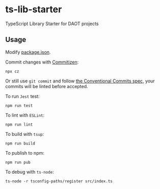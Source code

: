 # ts-lib-starter

TypeScript Library Starter for DAOT projects

## Usage

Modify [package.json]().

Commit changes with [Commitizen](https://commitizen.github.io/cz-cli/):
```shell
npx cz
```

Or still use `git commit` and follow [the Conventional Commits spec](https://www.conventionalcommits.org/en/v1.0.0/#summary), your commits will be linted before accepted.

To run `Jest` test:
```shell
npm run test
```

To lint with `ESLint`:
```shell
npm run lint
```

To build with `tsup`:
```shell
npm run build
```

To publish to npm:
```shell
npm run pub
```

To debug with `ts-node`:
```shell
ts-node -r tsconfig-paths/register src/index.ts
```
